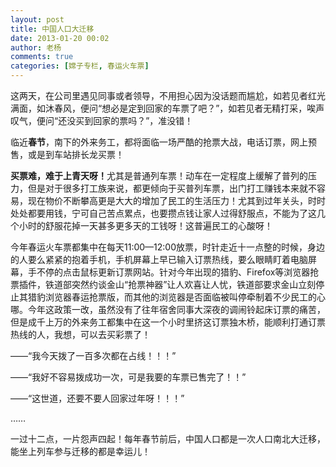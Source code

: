 ```yaml
---
layout: post
title: 中国人口大迁移
date: 2013-01-20 00:02
author: 老杨
comments: true
categories: [嫦子专栏, 春运火车票]
---
```

这两天，在公司里遇见同事或者领导，不用担心因为没话题而尴尬，如若见者红光满面，如沐春风，便问“想必是定到回家的车票了吧？”，如若见者无精打采，唉声叹气，便问“还没买到回家的票吗？”，准没错！

临近<strong>春节</strong>，南下的外来务工，都将面临一场严酷的抢票大战，电话订票，网上预售，或是到车站排长龙买票！

<strong>买票难，难于上青天呀！</strong>尤其是普通列车票！动车在一定程度上缓解了普列的压力，但是对于很多打工族来说，都更倾向于买普列车票，出门打工赚钱本来就不容易，现在物价不断攀高更是大大的增加了民工的生活压力！尤其到过年关头，时时处处都要用钱，宁可自己苦点累点，也要攒点钱让家人过得舒服点，不能为了这几个小时的舒服花掉一天甚多更多天的工钱呀！这普遍民工的心酸呀！

<!--more-->

今年春运火车票都集中在每天11:00—12:00放票，时针走近十一点整的时候，身边的人要么紧紧的抱着手机，手机屏幕上早已输入订票热线，要么眼睛盯着电脑屏幕，手不停的点击鼠标更新订票网站。针对今年出现的猎豹、Firefox等浏览器抢票插件，铁道部突然约谈金山“抢票神器”让人欢喜让人忧，铁道部要求金山立刻停止其猎豹浏览器春运抢票版，而其他的浏览器是否面临被叫停牵制着不少民工的心哪。今年这政策一改，虽然没有了往年宿舍同事大深夜的调闹铃起床订票的痛苦，但是成千上万的外来务工都集中在这一个小时里挤这订票独木桥，能顺利打通订票热线的人，我想，可以去买彩票了！

——“我今天拨了一百多次都在占线！！！”

——“我好不容易拨成功一次，可是我要的车票已售完了！！”

——“这世道，还要不要人回家过年呀！！！”

……

一过十二点，一片怨声四起！每年春节前后，中国人口都是一次人口南北大迁移，能坐上列车参与迁移的都是幸运儿！
